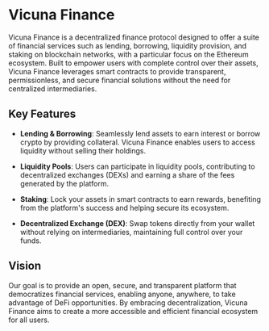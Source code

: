 # Vicuna Finance

Vicuna Finance is a decentralized finance protocol designed to offer a suite of financial services such as lending, borrowing, liquidity provision, and staking on blockchain networks, with a particular focus on the Ethereum ecosystem. Built to empower users with complete control over their assets, Vicuna Finance leverages smart contracts to provide transparent, permissionless, and secure financial solutions without the need for centralized intermediaries.

## Key Features

- **Lending & Borrowing**: Seamlessly lend assets to earn interest or borrow crypto by providing collateral. Vicuna Finance enables users to access liquidity without selling their holdings.
  
- **Liquidity Pools**: Users can participate in liquidity pools, contributing to decentralized exchanges (DEXs) and earning a share of the fees generated by the platform.
  
- **Staking**: Lock your assets in smart contracts to earn rewards, benefiting from the platform's success and helping secure its ecosystem.

- **Decentralized Exchange (DEX)**: Swap tokens directly from your wallet without relying on intermediaries, maintaining full control over your funds.

## Vision

Our goal is to provide an open, secure, and transparent platform that democratizes financial services, enabling anyone, anywhere, to take advantage of DeFi opportunities. By embracing decentralization, Vicuna Finance aims to create a more accessible and efficient financial ecosystem for all users.

